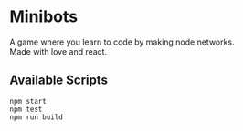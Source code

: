 # Minibots
A game where you learn to code by making node networks.  
Made with love and react.
## Available Scripts
`npm start`  
`npm test`  
`npm run build`  
